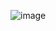![image](https://user-images.githubusercontent.com/8172631/124191458-6b452380-da89-11eb-8e96-52957261f602.png)
